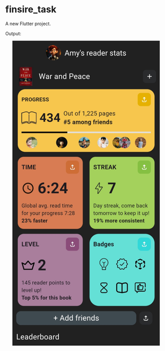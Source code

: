 # finsire_task

A new Flutter project.


Output:
<p align="center">
  <img width="460" src="https://github.com/harisivams/Flutter_task/blob/main/output.jpg">
</p>
